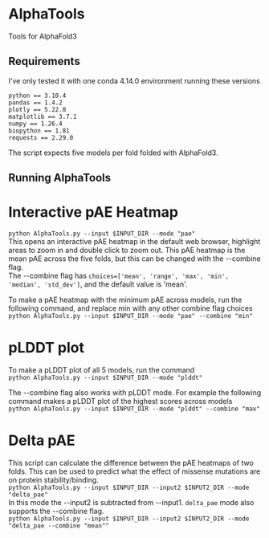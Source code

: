 # AlphaTools
Tools for AlphaFold3

## Requirements

I've only tested it with one conda 4.14.0 environment running these versions

`python == 3.10.4`  
`pandas == 1.4.2`  
`plotly == 5.22.0`  
`matplotlib == 3.7.1`  
`numpy == 1.26.4`  
`biopython == 1.81`  
`requests == 2.29.0`  

The script expects five models per fold folded with AlphaFold3. 

## Running AlphaTools

# Interactive pAE Heatmap  

`python AlphaTools.py --input $INPUT_DIR --mode "pae"`   
This opens an interactive pAE heatmap in the default web browser, highlight areas to zoom in and double click to zoom out. This pAE heatmap is the mean pAE across the five folds, but this can be changed with the --combine flag.  
The --combine flag has `choices=['mean', 'range', 'max', 'min', 'median', 'std_dev']`, and the default value is 'mean'.  

To make a pAE heatmap with the minimum pAE across models, run the following command, and replace min with any other combine flag choices  
`python AlphaTools.py --input $INPUT_DIR --mode "pae" --combine "min"`  


# pLDDT plot

To make a pLDDT plot of all 5 models, run the command  
`python AlphaTools.py --input $INPUT_DIR --mode "plddt"`  

The --combine flag also works with pLDDT mode. For example the following command makes a pLDDT plot of the highest scores across models  
`python AlphaTools.py --input $INPUT_DIR --mode "plddt" --combine "max"`  


# Delta pAE  

This script can calculate the difference between the pAE heatmaps of two folds. This can be used to predict what the effect of missense mutations are on protein stability/binding.  
`python AlphaTools.py --input $INPUT_DIR --input2 $INPUT2_DIR --mode "delta_pae"`  
In this mode the --input2 is subtracted from --input1. `delta_pae` mode also supports the --combine flag.  
`python AlphaTools.py --input $INPUT_DIR --input2 $INPUT2_DIR --mode "delta_pae --combine "mean""`  
